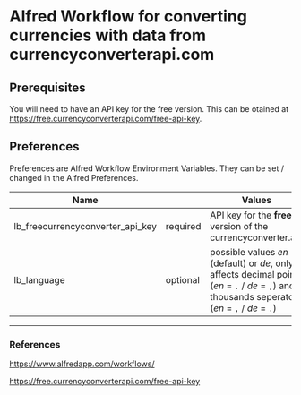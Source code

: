 # Alfred Workflow for converting currencies with data from currencyconverterapi.com

## Prerequisites

You will need to have an API key for the free version. This can be otained at <https://free.currencyconverterapi.com/free-api-key>.

## Preferences

Preferences are Alfred Workflow Environment Variables. They can be set / changed in the Alfred Preferences.

Name | | Values
------------|---|-------
lb_freecurrencyconverter_api_key | required | API key for the **free** version of the currencyconverter.api
lb_language | optional | possible values *en* (default) or *de*, only affects decimal point (*en* = `.` / *de* = `,`) and thousands seperator (*en* = `,` / *de* = `.`)

---

### References

<https://www.alfredapp.com/workflows/>

<https://free.currencyconverterapi.com/free-api-key>
